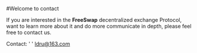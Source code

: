 #Welcome to contact
<br/>

If you are interested in the **FreeSwap** decentralized exchange Protocol, want to learn more about it and do more communicate in depth, please feel free to contact us.

Contact:  <span>'    ' </span> ldru@163.com

